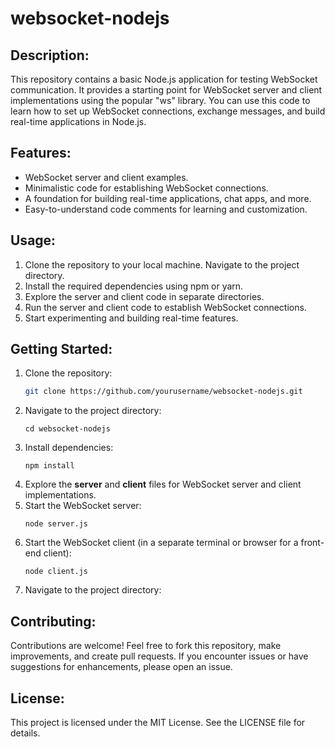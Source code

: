 # websocket-nodejs

## Description:

This repository contains a basic Node.js application for testing WebSocket communication. It provides a starting point for WebSocket server and client implementations using the popular "ws" library. You can use this code to learn how to set up WebSocket connections, exchange messages, and build real-time applications in Node.js.

## Features:

- WebSocket server and client examples.
- Minimalistic code for establishing WebSocket connections.
- A foundation for building real-time applications, chat apps, and more.
- Easy-to-understand code comments for learning and customization.

## Usage:

1. Clone the repository to your local machine.
Navigate to the project directory.
2. Install the required dependencies using npm or yarn.
3. Explore the server and client code in separate directories.
4. Run the server and client code to establish WebSocket connections.
5. Start experimenting and building real-time features.

## Getting Started:

1. Clone the repository:
   ```bash
   git clone https://github.com/yourusername/websocket-nodejs.git
2. Navigate to the project directory:
    ```
    cd websocket-nodejs
3. Install dependencies:
    ```
    npm install
4. Explore the __server__ and **client** files for WebSocket server and client implementations.
5. Start the WebSocket server:
    ```
    node server.js
6. Start the WebSocket client (in a separate terminal or browser for a front-end client):
    ```
    node client.js
7. Navigate to the project directory:

## Contributing:

Contributions are welcome! Feel free to fork this repository, make improvements, and create pull requests. If you encounter issues or have suggestions for enhancements, please open an issue.

## License:

This project is licensed under the MIT License. See the LICENSE file for details.